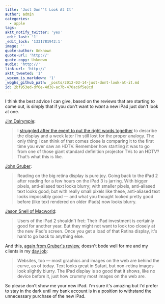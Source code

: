 ```yaml
---
title: 'Just Don''t Look At It'
author: admin
categories:
  - apple
tags: 
aktt_notify_twitter: 'yes'
_edit_last: '1'
_edit_lock: '1331781942:1'
image: ''
quote-author: Unknown
quote-url: 'http://'
quote-copy: Unknown
audio: 'http://'
link-url: 'http://'
aktt_tweeted: '1'
_wpcom_is_markdown: '1'
_wpghs_github_path: _posts/2012-03-14-just-dont-look-at-it.md
id: 2bf953ed-df6e-4d38-ac7b-470ac6f5e8cd
---
```

<p>I think the best advice I can give, based on the reviews that are starting to come out, is simply that if you don't want to <em>want</em> a new iPad just don't look at one.</p>
<p><a href="http://www.loopinsight.com/2012/03/14/review-ipad-third-generation/">Jim Dalrymple</a>:</p>
<blockquote><p>
  I <a href="http://www.loopinsight.com/2012/03/07/a-few-minutes-with-the-new-ipad/">struggled after the event to put the right words together</a> to describe the display and a week later I’m still lost for the proper analogy. The only thing I can think of that comes close is comparing it to the first time you ever saw an HDTV. Remember how startling it was to go from one of those giant standard definition projector TVs to an HDTV? That’s what this is like.
</p></blockquote>
<p><a href="http://daringfireball.net/2012/03/ipad_3">John Gruber</a>:</p>
<blockquote><p>
  Reading on the big retina display is pure joy. Going back to the iPad 2 after reading for a few hours on the iPad 3 is jarring. With bigger pixels, anti-aliased text looks blurry; with smaller pixels, anti-aliased text looks good; but with really small pixels like these, anti-aliased text looks impossibly good — and what you thought looked pretty good before (like text rendered on older iPads) now looks blurry.
</p></blockquote>
<p><a href="http://www.macworld.com/article/1165849/review_the_third_generation_ipad.html">Jason Snell of Macworld</a>:</p>
<blockquote><p>
  Users of the iPad 2 shouldn't fret: Their iPad investment is certainly good for another year. But they might not want to look too closely at the new iPad's screen. Once you get a load of that Retina display, it's hard to go back to anything else.
</p></blockquote>
<p>And this, <a href="http://daringfireball.net/2012/03/ipad_3">again from Gruber's review</a>, doesn't bode well for me and my clients in my <a href="http://lemonproductions.ca">day job</a>:</p>
<blockquote><p>
  Websites, too — most graphics and images on the web are behind the curve, as of today. Text looks great in Safari, but non-retina images look slightly blurry. The iPad display is so good that it shows, like no device before it, just how crummy most images on the web are.
</p></blockquote>
<p>So please don't show me your new iPad. I'm sure it's amazing but I'd prefer to stay in the dark until my bank account is in a position to withstand the unnecessary purchase of the new iPad.</p>
